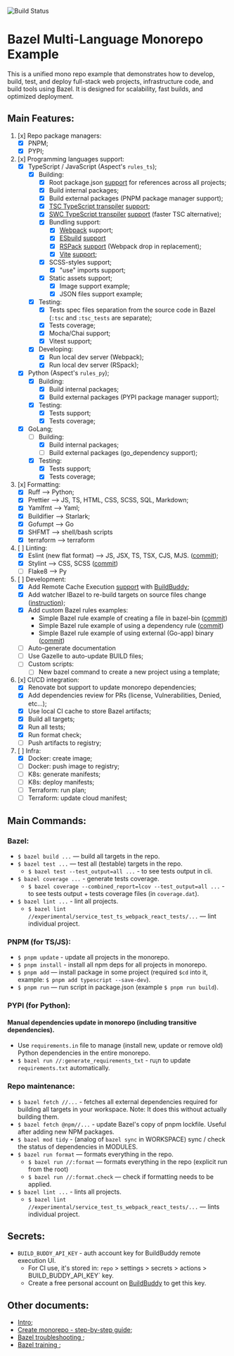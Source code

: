 ![Build Status](https://github.com/tomsoir/tomsoir-monorepo/actions/workflows/bazel-ci.yml/badge.svg)

# Bazel Multi-Language Monorepo Example

This is a unified mono repo example that demonstrates how to develop, build, test, and deploy full-stack web projects, infrastructure code, and build tools using Bazel. It is designed for scalability, fast builds, and optimized deployment.

## Main Features:
1. [x] Repo package managers:
    - [x] PNPM;
    - [x] PYPI;
1. [x] Programming languages support:
    - [x] TypeScript / JavaScript (Aspect's `rules_ts`);
      - [x] Building:
        - [x] Root package.json [support](https://github.com/tomsoir/tomsoir-monorepo/commit/60eae52e231eb0f6c0312262dccd9798636fefa2) for references across all projects;
        - [x] Build internal packages;
        - [x] Build external packages (PNPM package manager support);
        - [x] [TSC TypeScript transpiler](https://www.typescriptlang.org/) [support](https://github.com/tomsoir/tomsoir-monorepo/blob/main/experimental/service_test_ts/BUILD.bazel#L7-L29);
        - [x] [SWC TypeScript transpiler](https://github.com/aspect-build/rules_swc) [support](https://github.com/tomsoir/tomsoir-monorepo/commit/efaf035d6fb80dbc5a58889eea035e6b00deebf1) (faster TSC alternative);
        - [x] Bundling support:
          - [x] [Webpack](https://webpack.js.org/) support;
          - [x] [ESbuild](https://esbuild.github.io/) [support](https://github.com/tomsoir/tomsoir-monorepo/commit/444a709f6c61455db5dac848f1e144b2caffa152)
          - [x] [RSPack](https://rspack.dev/) [support](https://github.com/tomsoir/tomsoir-monorepo/commit/ba5865b549f9dbb821b27e2d3c116ff98c0ff21b) (Webpack drop in replacement);
          - [x] [Vite](https://vite.dev/) [support](https://github.com/tomsoir/tomsoir-monorepo/commit/66bcb1c95fbd92f189ce4e97315580a17f33e8a3);
        - [x] SCSS-styles support;
          - [x] "use" imports support;
        - [x] Static assets support;
          - [x] Image support example;
          - [x] JSON files support example;
      - [x] Testing:
        - [x] Tests spec files separation from the source code in Bazel (`:tsc` and `:tsc_tests` are separate);
        - [x] Tests coverage;
        - [x] Mocha/Chai support;
        - [x] Vitest support;
      - [x] Developing:
        - [x] Run local dev server (Webpack);
        - [x] Run local dev server (RSpack);
    - [x] Python (Aspect's `rules_py`);
      - [x] Building:
        - [x] Build internal packages;
        - [x] Build external packages (PYPI package manager support);
      - [x] Testing:
        - [x] Tests support;
        - [x] Tests coverage;
    - [x] GoLang;
      - [ ] Building:
        - [x] Build internal packages;
        - [ ] Build external packages (go_dependency support);
      - [x] Testing:
        - [x] Tests support;
        - [x] Tests coverage;
1. [x] Formatting:
    - [x] Ruff —> Python;
    - [x] Prettier —> JS, TS, HTML, CSS, SCSS, SQL, Markdown;
    - [x] Yamlfmt —> Yaml;
    - [x] Buildifier —> Starlark;
    - [x] Gofumpt —> Go
    - [x] SHFMT —> shell/bash scripts
    - [x] terraform —> terraform
1. [ ] Linting:
    - [x] Eslint (new flat format) —> JS, JSX, TS, TSX, CJS, MJS. ([commit](https://github.com/tomsoir/tomsoir-monorepo/commit/3efb77f17ce9e584e49616395f797be97f0f71f3));
    - [x] Stylint —> CSS, SCSS ([commit](https://github.com/tomsoir/bazel-monorepo/commit/b2e651068dc6204a061f3cf38b7fc684d69d0b5e))
    - [ ] Flake8 —> Py
1. [ ] Development:
    - [x] Add Remote Cache Execution [support](https://github.com/tomsoir/tomsoir-monorepo/commit/7dde136d44f72132bbb03c81aa2511de35ec19b9) with [BuildBuddy](https://buildbuddy.io/);
    - [x] Add watcher IBazel to re-build targets on source files change ([instruction](https://github.com/tomsoir/tomsoir-monorepo/commit/9a851378982eb49e1f564928a091e7bb8b7627f3));
    - [x] Add custom Bazel rules examples:
        - Simple Bazel rule example of creating a file in bazel-bin ([commit](https://github.com/tomsoir/bazel-monorepo/commit/6aa4be60c563ce90c2919ee7db38df209b85496d))
        - Simple Bazel rule example of using a dependency rule ([commit](https://github.com/tomsoir/bazel-monorepo/commit/e023f613a194360642d4135fc93a8412905e7591))
        - Simple Bazel rule example of using external (Go-app) binary ([commit](https://github.com/tomsoir/bazel-monorepo/commit/354d367e734b5c08cf836334c91a63d8868ddffe))
    - [ ] Auto-generate documentation
    - [ ] Use Gazelle to auto-update BUILD files;
    - [ ] Custom scripts:
      - [ ] New bazel command to create a new project using a template;
1. [x] CI/CD integration:
    - [x] Renovate bot support to update monorepo dependencies;
    - [x] Add dependencies review for PRs (license, Vulnerabilities, Denied, etc...);
    - [x] Use local CI cache to store Bazel artifacts;
    - [x] Build all targets;
    - [x] Run all tests;
    - [x] Run format check;
    - [ ] Push artifacts to registry;
1. [ ] Infra:
    - [x] Docker: create image;
    - [ ] Docker: push image to registry;
    - [ ] K8s: generate manifests;
    - [ ] K8s: deploy manifests;
    - [ ] Terraform: run plan;
    - [ ] Terraform: update cloud manifest;

## Main Commands:
### Bazel:
  - `$ bazel build ...` — build all targets in the repo.
  - `$ bazel test ...` — test all (testable) targets in the repo.
    - `$ bazel test --test_output=all ...` - to see tests output in cli.
  - `$ bazel coverage ...` - generate tests coverage.
    - `$ bazel coverage --combined_report=lcov --test_output=all ...` - to see tests output + tests coverage files (in `coverage.dat`).
  - `$ bazel lint ...` - lint all projects.
    - `$ bazel lint //experimental/service_test_ts_webpack_react_tests/...` — lint individual project.

### PNPM (for TS/JS):
  - `$ pnpm update` - update all projects in the monorepo.
  - `$ pnpm install` - install all npm deps for all projects in monorepo.
  - `$ pnpm add` — install package in some project (required `$cd` into it, example: `$ pnpm add typescript --save-dev`).
  - `$ pnpm run` — run script in package.json (example `$ pnpm run build`).

### PYPI (for Python):
  #### Manual dependencies update in monorepo (including transitive dependencies).
  - Use `requirements.in` file to manage (install new, update or remove old) Python dependencies in the entire monorepo.
  - `$ bazel run //:generate_requirements_txt` - ru¡n to update `requirements.txt` automatically.

### Repo maintenance:
- `$ bazel fetch //...` - fetches all external dependencies required for building all targets in your workspace. Note: It does this without actually building them.
- `$ bazel fetch @npm//...` - update Bazel's copy of pnpm lockfile. Useful after adding new NPM packages.
- `$ bazel mod tidy` - (analog of `bazel sync` in WORKSPACE) sync / check the status of dependencies in MODULES.
- `$ bazel run format` — formats everything in the repo.
  - `$ bazel run //:format` — formats everything in the repo (explicit run from the root)
  - `$ bazel run //:format.check` — check if formatting needs to be applied.
- `$ bazel lint ...` - lints all projects.
    - `$ bazel lint //experimental/service_test_ts_webpack_react_tests/...` — lints individual project.

## Secrets:
- `BUILD_BUDDY_API_KEY` - auth account key for BuildBuddy remote execution UI.
    - For CI use, it's stored in: `repo` > settings > secrets > actions > BUILD_BUDDY_API_KEY` key.
    - Create a free personal account on [BuildBuddy](https://buildbuddy.io/) to get this key.

## Other documents:
- [Intro](./docs/INTRO.MD);
- [Create monorepo - step-by-step guide](./docs/CREATE_MONOREPO.MD);
- [Bazel troubleshooting ](./docs/TROUBLESHOOTING.MD);
- [Bazel training ](./docs/BAZEL_TRAINING.MD);

